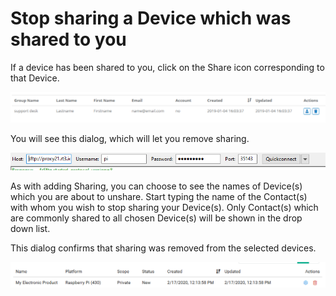 # Stop sharing a Device which was shared to you

If a device has been shared to you, click on the Share icon corresponding to that Device.  

![](../../.gitbook/assets/image%20%2876%29.png)

You will see this dialog, which will let you remove sharing.

![](../../.gitbook/assets/image%20%28248%29.png)

As with adding Sharing, you can choose to see the names of Device\(s\) which you are about to unshare.  Start typing the name of the Contact\(s\) with whom you wish to stop sharing your Device\(s\).  Only Contact\(s\) which are commonly shared to all chosen Device\(s\) will be shown in the drop down list.

This dialog confirms that sharing was removed from the selected devices.

![](../../.gitbook/assets/image%20%28349%29.png)

